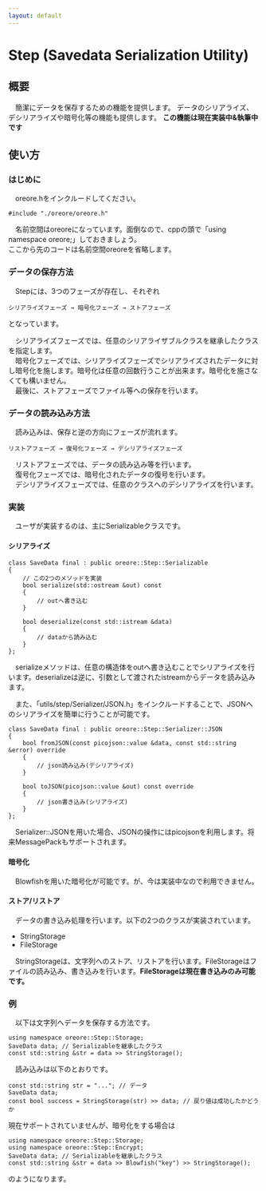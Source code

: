 ```yaml
---
layout: default
---
```

# Step (Savedata Serialization Utility)

## 概要
　簡潔にデータを保存するための機能を提供します。
データのシリアライズ、デシリアライズや暗号化等の機能も提供します。
**この機能は現在実装中&執筆中です**

## 使い方

### はじめに
　oreore.hをインクルードしてください。

	#include "./oreore/oreore.h"

　名前空間はoreoreになっています。面倒なので、cppの頭で「using namespace oreore;」しておきましょう。  
ここから先のコードは名前空間oreoreを省略します。

### データの保存方法
　Stepには、3つのフェーズが存在し、それぞれ

	シリアライズフェーズ → 暗号化フェーズ → ストアフェーズ

となっています。  

　シリアライズフェーズでは、任意のシリアライザブルクラスを継承したクラスを指定します。  
　暗号化フェーズでは、シリアライズフェーズでシリアライズされたデータに対し暗号化を施します。暗号化は任意の回数行うことが出来ます。暗号化を施さなくても構いません。  
　最後に、ストアフェーズでファイル等への保存を行います。

### データの読み込み方法
　読み込みは、保存と逆の方向にフェーズが流れます。

	リストアフェーズ → 復号化フェーズ → デシリアライズフェーズ

　リストアフェーズでは、データの読み込み等を行います。  
　復号化フェーズでは、暗号化されたデータの復号を行います。  
　デシリアライズフェーズでは、任意のクラスへのデシリアライズを行います。

### 実装
　ユーザが実装するのは、主にSerializableクラスです。

#### シリアライズ
    class SaveData final : public oreore::Step::Serializable
    {
        // この2つのメソッドを実装
        bool serialize(std::ostream &out) const
        {
            // outへ書き込む
        }

        bool deserialize(const std::istream &data)
        {
            // dataから読み込む
        }
    };

　serializeメソッドは、任意の構造体をoutへ書き込むことでシリアライズを行います。deserializeは逆に、引数として渡されたistreamからデータを読み込みます。

　また、「utils/step/Serializer/JSON.h」をインクルードすることで、JSONへのシリアライズを簡単に行うことが可能です。

    class SaveData final : public oreore::Step::Serializer::JSON
    {
        bool fromJSON(const picojson::value &data, const std::string &error) override
        {
            // json読み込み(デシリアライズ)
        }
    
        bool toJSON(picojson::value &out) const override
        {
            // json書き込み(シリアライズ)
        }
    };

　Serializer::JSONを用いた場合、JSONの操作にはpicojsonを利用します。将来MessagePackもサポートされます。

#### 暗号化
　Blowfishを用いた暗号化が可能です。が、今は実装中なので利用できません。

#### ストア/リストア
　データの書き込み処理を行います。以下の2つのクラスが実装されています。

 * StringStorage
 * FileStorage

　StringStorageは、文字列へのストア、リストアを行います。FileStorageはファイルの読み込み、書き込みを行います。**FileStorageは現在書き込みのみ可能です。**

### 例
　以下は文字列へデータを保存する方法です。

	using namespace oreore::Step::Storage;
	SaveData data; // Serializableを継承したクラス
	const std::string &str = data >> StringStorage();

　読み込みは以下のとおりです。

	const std::string str = "..."; // データ
	SaveData data;
	const bool success = StringStorage(str) >> data; // 戻り値は成功したかどうか

現在サポートされていませんが、暗号化をする場合は

	using namespace oreore::Step::Storage;
	using namespace oreore::Step::Encrypt;
	SaveData data; // Serializableを継承したクラス
	const std::string &str = data >> Blowfish("key") >> StringStorage();

のようになります。
